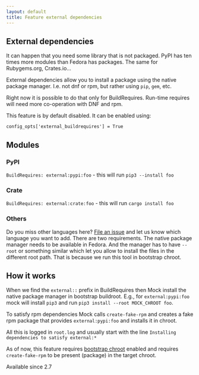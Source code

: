 ```yaml
---
layout: default
title: Feature external dependencies
---
```

## External dependencies

It can happen that you need some library that is not packaged. PyPI has ten times more modules than Fedora has packages. The same for Rubygems.org, Crates.io...

External dependencies allow you to install a package using the native package manager. I.e. not dnf or rpm, but rather using `pip`, `gem`, etc.

Right now it is possible to do that only for BuildRequires. Run-time requires will need more co-operation with DNF and rpm.

This feature is by default disabled. It can be enabled using:

```
config_opts['external_buildrequires'] = True
```

## Modules

### PyPI

`BuildRequires: external:pypi:foo` - this will run `pip3 --install foo`

### Crate

`BuildRequires: external:crate:foo` - this will run `cargo install foo`

### Others

Do you miss other languages here? [File an issue](https://github.com/rpm-software-management/mock/issues) and let us know which language you want to add. There are two requirements. The native package manager needs to be available in Fedora. And the manager has to have `--root` or something similar which let you allow to install the files in the different root path. That is because we run this tool in bootstrap chroot.

## How it works

When we find the `external::` prefix in BuildRequires then Mock install the native package manager in bootstrap buildroot. E.g., for `external:pypi:foo` mock will install `pip3` and run `pip3 install --root MOCK_CHROOT foo`.

To satisfy rpm dependencies Mock calls `create-fake-rpm` and creates a fake rpm package that provides `external:pypi:foo` and installs it in chroot.

All this is logged in `root.log` and usually start with the line `Installing dependencies to satisfy external:*`

As of now, this feature requires [bootstrap chroot](Feature-bootstrap) enabled and requires `create-fake-rpm` to be present (package) in the target chroot.

Available since 2.7
